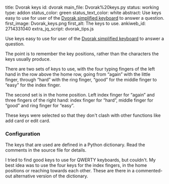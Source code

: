 title: Dvorak keys
id: dvorak
main_file: Dvorak%20keys.py
status: working
type: addon
status_color: green
status_text_color: white
abstract: Use keys easy to use for user of the <a href="http://en.wikipedia.org/wiki/Dvorak_Simplified_Keyboard">Dvorak simplified keyboard</a> to answer a question.
first_image: Dvorak_keys.png
first_alt: The keys to use.
ankiweb_id: 2714331040
extra_jq_script: dvorak_tips.js

Use keys easy to use for user of the <a
href="http://en.wikipedia.org/wiki/Dvorak_Simplified_Keyboard">Dvorak
simplified keyboard</a> to answer a question.

The point is to remember the key positions, rather than the characters
the keys usually produce.

There are two sets of keys to use, with the four typing fingers of the
left hand in the row above the home row, going from “again” with the
<span class="qtbase" id="pinky">little finger</span>, through “hard”
with the ring finger, “good” for the middle finger to “easy” for the
index finger.

The second set is in the home position. Left index finger for “again”
and three fingers of the right hand: index finger for “hard”, middle
finger for “good” and ring finger for “easy”.

These keys were selected so that they don't clash with other functions
like add card or edit card.


### Configuration

The keys that are used are defined in a Python dictionary. Read the
comments in the source file for details.

I tried to find good keys to use for QWERTY keyboards, but
couldn't. My best idea was to use the four keys for the index fingers,
in the home positions or reaching towards each other. These are there
in a commented-out alternative version of the dictionary.
